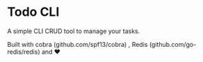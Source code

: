 # Todo CLI

A simple CLI CRUD tool to manage your tasks.

Built with cobra (github.com/spf13/cobra) , Redis (github.com/go-redis/redis) and ❤️